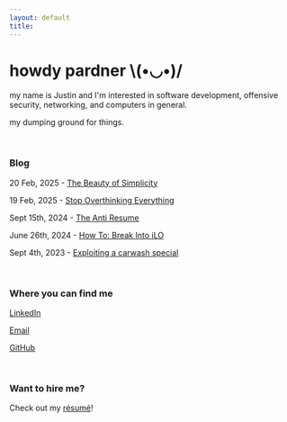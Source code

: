```yaml
---
layout: default
title:
---
```



# howdy pardner \\(•◡•)/

my name is Justin and I'm interested in software development, offensive security, networking, and computers in general.

my dumping ground for things.

<br/>

### Blog

20 Feb, 2025 - [The Beauty of Simplicity](blog/simplicity)

19 Feb, 2025 - [Stop Overthinking Everything](/blog/stop-overthinking-everything)

Sept 15th, 2024 - [The Anti Resume](/blog/the-anti-resume)

June 26th, 2024 - [How To: Break Into iLO](/blog/how-to-break-into-ilo)

Sept 4th, 2023 - [Exploiting a carwash special](blog/carwash)

<br/>

### Where you can find me

[LinkedIn](https://www.linkedin.com/in/justin-sautter/)

[Email](mailto:me@justinsautter.zip)

[GitHub](https://github.com/justinsautter/)

<br/>

### Want to hire me?

Check out my [résumé](/resume.pdf)!